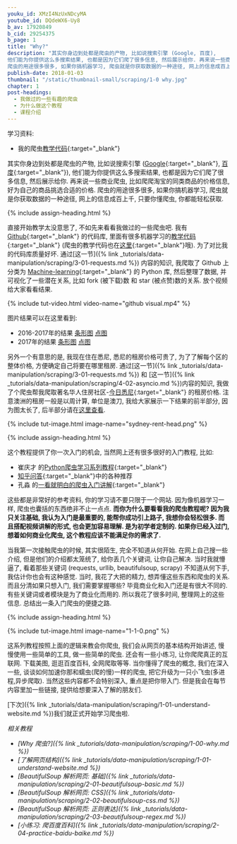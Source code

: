```yaml
---
youku_id: XMzI4NzUxNDcyMA
youtube_id: DQdeWX6-Uy8
b_av: 17920849
b_cid: 29254375
b_page: 1
title: "Why?"
description: "其实你身边到处都是爬虫的产物, 比如说搜索引擎 (Google, 百度),
他们能为你提供这么多搜索结果, 也都是因为它们爬了很多信息, 然后展示给你. 再来说一些商业爬虫, 比如爬爬淘宝的同类商品的价格信息, 好为自己的商品挑选合适的价格.
爬虫的用途很多很多, 如果你搞机器学习, 爬虫就是你获取数据的一种途径, 网上的信息成百上千, 只要你懂爬虫, 你都能轻松获取."
publish-date: 2018-01-03
thumbnail: "/static/thumbnail-small/scraping/1-0 why.jpg"
chapter: 1
post-headings:
  - 我做过的一些有趣的爬虫
  - 为什么做这个教程
  - 课程介绍
---
```


学习资料:
  * 我的爬虫[教学代码](https://github.com/MorvanZhou/easy-scraping-tutorial){:target="_blank"}


其实你身边到处都是爬虫的产物, 比如说搜索引擎 ([Google](https://www.google.com){:target="_blank"}, [百度](http://www.baidu.com/){:target="_blank"}),
他们能为你提供这么多搜索结果, 也都是因为它们爬了很多信息, 然后展示给你. 再来说一些商业爬虫, 比如爬爬淘宝的同类商品的价格信息, 好为自己的商品挑选合适的价格.
爬虫的用途很多很多, 如果你搞机器学习, 爬虫就是你获取数据的一种途径, 网上的信息成百上千, 只要你懂爬虫, 你都能轻松获取.





{% include assign-heading.html %}

直接开始教学太没意思了, 不如先来看看我做过的一些爬虫吧. 我有 [Github](https://github.com/){:target="_blank"} 的代码库,
里面有很多机器学习的[教学代码](https://github.com/MorvanZhou){:target="_blank"}
(爬虫的教学代码也在[这里](https://github.com/MorvanZhou/easy-scraping-tutorial){:target="_blank"}哦). 为了对比我的代码库质量好坏.
通过[这一节]({% link _tutorials/data-manipulation/scraping/3-01-requests.md %}) 内容的知识,
我爬取了 Github 上分类为 [Machine-learning](https://github.com/search?l=Python&q=machine+learning&type=Repositories&utf8=%E2%9C%93){:target="_blank"} 的 Python 库,
然后整理了数据, 并可视化了一些潜在关系, 比如 fork (被下载)数 和 star (被点赞)数的关系. 放个视频给大家看看结果.

{% include tut-video.html video-name="github visual.mp4" %}


图片结果可以在这里看到:

* 2016-2017年的结果 [条形图](/static/results/scraping/github_bar2016.png) [点图](/static/results/scraping/github_sca2016.png)
* 2017年的结果 [条形图](/static/results/scraping/github_bar2017.png) [点图](/static/results/scraping/github_sca2017.png)


另外一个有意思的是, 我现在住在悉尼, 悉尼的租房价格可贵了, 为了了解每个区的整体价格, 方便确定自己将要在哪里租房.
通过[这一节]({% link _tutorials/data-manipulation/scraping/3-01-requests.md %}) 和 [这一节]({% link _tutorials/data-manipulation/scraping/4-02-asyncio.md %})内容的知识,
我做了个爬虫帮我爬取著名华人住房社区-[今日悉尼](http://www.sydneytoday.com/house_rent){:target="_blank"} 的租房价格.
注意澳洲的租房一般是以周计算, 单位是澳刀, 我给大家展示一下结果的前半部分, 因为图太长了, 后半部分请在[这里查看](/static/results/scraping/sydney-rent-avg_price.png).


{% include tut-image.html image-name="sydney-rent-head.png" %}





{% include assign-heading.html %}

这个教程提供了你一次入门的机会, 当然网上还有很多很好的入门教程, 比如:

* 崔庆才 的[Python爬虫学习系列教程](https://cuiqingcai.com/1052.html){:target="_blank"}
* [知乎问答](https://www.zhihu.com/question/47883186){:target="_blank"}中的各种推荐
* 孔淼 的[一看就明白的爬虫入门讲解](https://www.csdn.net/article/2015-11-13/2826205){:target="_blank"}

这些都是非常好的参考资料, 你的学习请不要只限于一个网站. 因为像机器学习一样, 爬虫也囊括的东西绝非不止一点点.
**而你为什么要看看我的爬虫教程呢? 因为我只关注基础, 我认为入门是最重要的, 能帮你成功引上路子,
我想你会轻松很多. 而且搭配视频讲解的形式, 也会更加容易理解. 是为初学者定制的. 如果你已经入过门, 想着如何商业化爬虫,
这个教程应该不能满足你的需求了.**

当我第一次接触爬虫的时候, 其实很陌生, 完全不知道从何开始. 在网上自己搜一些介绍, 但是他们的介绍都太笼统了,
给你丢几个关键词, 让你自己解决. 当时我就懵逼了, 看着那些关键词 (requests, urllib, beautifulsoup, scrapy) 不知道从何下手,
我估计你也会有这种感觉. 当时, 我花了大把的精力, 想弄懂这些东西和爬虫的关系. 而且分清如果只想入门, 我们需要掌握哪些?
毕竟商业化和入门还是有很大不同的. 有些关键词或者模块是为了商业化而用的. 所以我花了很多时间, 整理网上的这些信息.
总结出一条入门爬虫的便捷之路.







{% include assign-heading.html %}


{% include tut-image.html image-name="1-1-0.png" %}

这系列教程按照上面的逻辑来教会你爬虫, 我们会从网页的基本结构开始讲述, 慢慢使用一些简单的工具, 做一些简单的爬虫.
还会有一些小练习, 让你爬爬真正的互联网. 下载美图, 逛逛百度百科, 全网爬取等等. 当你懂得了爬虫的概念, 我们在深入一些,
谈谈如何加速你那和蠕虫(爬的慢)一样的爬虫, 把它升级为一只小飞虫(多进程,异步爬取). 当然这些内容都不会特别深入, 重点是把你带入门.
但是我会在每节内容里加一些链接, 提供给想要深入了解的朋友们.






[下次]({% link _tutorials/data-manipulation/scraping/1-01-understand-website.md %})我们就正式开始学习爬虫啦.



*相关教程*

* *[Why 爬虫?]({% link _tutorials/data-manipulation/scraping/1-00-why.md %})*
* *[了解网页结构]({% link _tutorials/data-manipulation/scraping/1-01-understand-website.md %})*
* *[BeautifulSoup 解析网页: 基础]({% link _tutorials/data-manipulation/scraping/2-01-beautifulsoup-basic.md %})*
* *[BeautifulSoup 解析网页: CSS]({% link _tutorials/data-manipulation/scraping/2-02-beautifulsoup-css.md %})*
* *[BeautifulSoup 解析网页: 正则表达]({% link _tutorials/data-manipulation/scraping/2-03-beautifulsoup-regex.md %})*
* *[小练习: 爬百度百科]({% link _tutorials/data-manipulation/scraping/2-04-practice-baidu-baike.md %})*